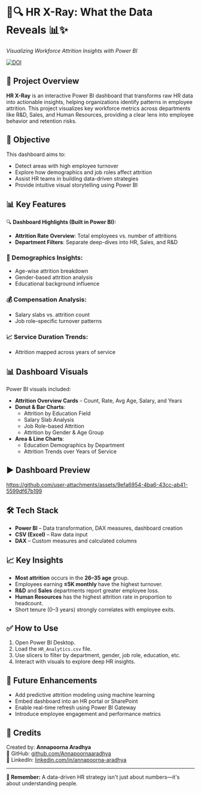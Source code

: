 # 💼🔍 HR X-Ray: What the Data Reveals 📊✨  
*Visualizing Workforce Attrition Insights with Power BI*

[![DOI](https://zenodo.org/badge/970788316.svg)](https://doi.org/10.5281/zenodo.15275426)

## 📌 Project Overview

**HR X-Ray** is an interactive Power BI dashboard that transforms raw HR data into actionable insights, helping organizations identify patterns in employee attrition. This project visualizes key workforce metrics across departments like R&D, Sales, and Human Resources, providing a clear lens into employee behavior and retention risks.

## 🧠 Objective

This dashboard aims to:
- Detect areas with high employee turnover
- Explore how demographics and job roles affect attrition
- Assist HR teams in building data-driven strategies
- Provide intuitive visual storytelling using Power BI

## 📊 Key Features

🔍 **Dashboard Highlights (Built in Power BI):**

- **Attrition Rate Overview**: Total employees vs. number of attritions  
- **Department Filters**: Separate deep-dives into HR, Sales, and R&D  

### 👥 Demographics Insights:
- Age-wise attrition breakdown  
- Gender-based attrition analysis  
- Educational background influence  

### 💰 Compensation Analysis:
- Salary slabs vs. attrition count  
- Job role–specific turnover patterns  

### 📈 Service Duration Trends:
- Attrition mapped across years of service  

## 📊 Dashboard Visuals

Power BI visuals included:
- **Attrition Overview Cards** – Count, Rate, Avg Age, Salary, and Years
- **Donut & Bar Charts**:
  - Attrition by Education Field
  - Salary Slab Analysis
  - Job Role-based Attrition
  - Attrition by Gender & Age Group
- **Area & Line Charts**:
  - Education Demographics by Department
  - Attrition Trends over Years of Service

## ▶️ Dashboard Preview

https://github.com/user-attachments/assets/9efa6954-4ba6-43cc-ab41-5599df67b199


## 🛠️ Tech Stack

- **Power BI** – Data transformation, DAX measures, dashboard creation
- **CSV (Excel)** – Raw data input
- **DAX** – Custom measures and calculated columns

## 📈 Key Insights

- **Most attrition** occurs in the **26–35 age** group.
- Employees earning **≤5K monthly** have the highest turnover.
- **R&D** and **Sales** departments report greater employee loss.
- **Human Resources** has the highest attrition rate in proportion to headcount.
- Short tenure (0–3 years) strongly correlates with employee exits.

## ✅ How to Use

1. Open Power BI Desktop.
2. Load the `HR_Analytics.csv` file.
3. Use slicers to filter by department, gender, job role, education, etc.
4. Interact with visuals to explore deep HR insights.

## 🚀 Future Enhancements

- Add predictive attrition modeling using machine learning
- Embed dashboard into an HR portal or SharePoint
- Enable real-time refresh using Power BI Gateway
- Introduce employee engagement and performance metrics

## 🙌 Credits

Created by: **Annapoorna Aradhya**  
🔗 GitHub: [github.com/Annapoornaaradhya](https://github.com/Annapoornaaradhya)  
🔗 LinkedIn: [linkedin.com/in/annapoorna-aradhya](https://www.linkedin.com/in/annapoorna-aradhya/)

---

**🧠 Remember:** A data-driven HR strategy isn't just about numbers—it's about understanding people.
